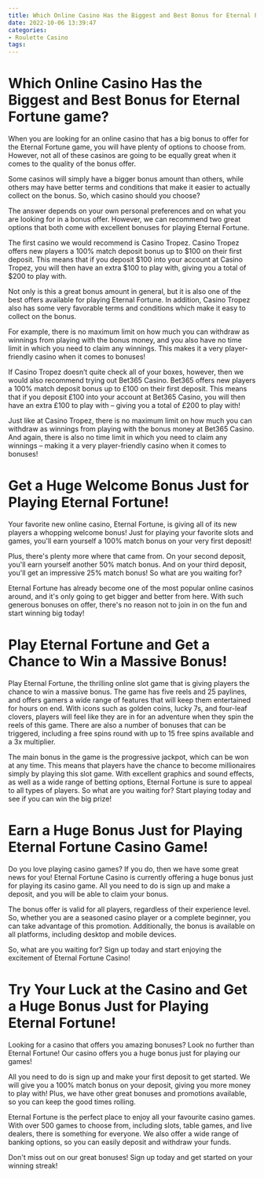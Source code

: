 ```yaml
---
title: Which Online Casino Has the Biggest and Best Bonus for Eternal Fortune game
date: 2022-10-06 13:39:47
categories:
- Roulette Casino
tags:
---
```



#  Which Online Casino Has the Biggest and Best Bonus for Eternal Fortune game?

When you are looking for an online casino that has a big bonus to offer for the Eternal Fortune game, you will have plenty of options to choose from. However, not all of these casinos are going to be equally great when it comes to the quality of the bonus offer.

Some casinos will simply have a bigger bonus amount than others, while others may have better terms and conditions that make it easier to actually collect on the bonus. So, which casino should you choose?

The answer depends on your own personal preferences and on what you are looking for in a bonus offer. However, we can recommend two great options that both come with excellent bonuses for playing Eternal Fortune.

The first casino we would recommend is Casino Tropez. Casino Tropez offers new players a 100% match deposit bonus up to $100 on their first deposit. This means that if you deposit $100 into your account at Casino Tropez, you will then have an extra $100 to play with, giving you a total of $200 to play with.

Not only is this a great bonus amount in general, but it is also one of the best offers available for playing Eternal Fortune. In addition, Casino Tropez also has some very favorable terms and conditions which make it easy to collect on the bonus.

For example, there is no maximum limit on how much you can withdraw as winnings from playing with the bonus money, and you also have no time limit in which you need to claim any winnings. This makes it a very player-friendly casino when it comes to bonuses!

If Casino Tropez doesn’t quite check all of your boxes, however, then we would also recommend trying out Bet365 Casino. Bet365 offers new players a 100% match deposit bonus up to £100 on their first deposit. This means that if you deposit £100 into your account at Bet365 Casino, you will then have an extra £100 to play with – giving you a total of £200 to play with!

Just like at Casino Tropez, there is no maximum limit on how much you can withdraw as winnings from playing with the bonus money at Bet365 Casino. And again, there is also no time limit in which you need to claim any winnings – making it a very player-friendly casino when it comes to bonuses!

#  Get a Huge Welcome Bonus Just for Playing Eternal Fortune! 

Your favorite new online casino, Eternal Fortune, is giving all of its new players a whopping welcome bonus! Just for playing your favorite slots and games, you'll earn yourself a 100% match bonus on your very first deposit!

Plus, there's plenty more where that came from. On your second deposit, you'll earn yourself another 50% match bonus. And on your third deposit, you'll get an impressive 25% match bonus! So what are you waiting for?

Eternal Fortune has already become one of the most popular online casinos around, and it's only going to get bigger and better from here. With such generous bonuses on offer, there's no reason not to join in on the fun and start winning big today!

#  Play Eternal Fortune and Get a Chance to Win a Massive Bonus!

Play Eternal Fortune, the thrilling online slot game that is giving players the chance to win a massive bonus. The game has five reels and 25 paylines, and offers gamers a wide range of features that will keep them entertained for hours on end. With icons such as golden coins, lucky 7s, and four-leaf clovers, players will feel like they are in for an adventure when they spin the reels of this game. There are also a number of bonuses that can be triggered, including a free spins round with up to 15 free spins available and a 3x multiplier.

The main bonus in the game is the progressive jackpot, which can be won at any time. This means that players have the chance to become millionaires simply by playing this slot game. With excellent graphics and sound effects, as well as a wide range of betting options, Eternal Fortune is sure to appeal to all types of players. So what are you waiting for? Start playing today and see if you can win the big prize!

#  Earn a Huge Bonus Just for Playing Eternal Fortune Casino Game!

Do you love playing casino games? If you do, then we have some great news for you! Eternal Fortune Casino is currently offering a huge bonus just for playing its casino game. All you need to do is sign up and make a deposit, and you will be able to claim your bonus.

The bonus offer is valid for all players, regardless of their experience level. So, whether you are a seasoned casino player or a complete beginner, you can take advantage of this promotion. Additionally, the bonus is available on all platforms, including desktop and mobile devices.

So, what are you waiting for? Sign up today and start enjoying the excitement of Eternal Fortune Casino!

#  Try Your Luck at the Casino and Get a Huge Bonus Just for Playing Eternal Fortune!

Looking for a casino that offers you amazing bonuses? Look no further than Eternal Fortune! Our casino offers you a huge bonus just for playing our games!

All you need to do is sign up and make your first deposit to get started. We will give you a 100% match bonus on your deposit, giving you more money to play with! Plus, we have other great bonuses and promotions available, so you can keep the good times rolling.

Eternal Fortune is the perfect place to enjoy all your favourite casino games. With over 500 games to choose from, including slots, table games, and live dealers, there is something for everyone. We also offer a wide range of banking options, so you can easily deposit and withdraw your funds.

Don't miss out on our great bonuses! Sign up today and get started on your winning streak!